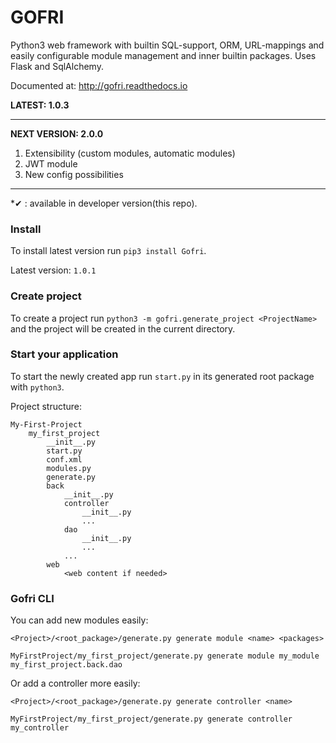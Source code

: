 # GOFRI

Python3 web framework with builtin SQL-support, ORM, URL-mappings and easily configurable module management and inner builtin packages.
Uses Flask and SqlAlchemy.

Documented at: http://gofri.readthedocs.io

**LATEST: 1.0.3**

---
**NEXT VERSION: 2.0.0**

1. Extensibility (custom modules, automatic modules)
1. JWT module
1. New config possibilities
---
*&#10004; : available in developer version(this repo).

### Install

To install latest version run ```pip3 install Gofri```.

Latest version: ```1.0.1```


### Create project

To create a project run ```python3 -m gofri.generate_project <ProjectName>``` and the project will be created in the current directory.

### Start your application

To start the newly created app run ```start.py``` in its generated root package with ```python3```.




Project structure:
```
My-First-Project
    my_first_project
        __init__.py
        start.py
        conf.xml
        modules.py
        generate.py
        back
            __init__.py
            controller
                __init__.py
                ...
            dao
                __init__.py
                ...
            ...
        web
            <web content if needed>
```

### Gofri CLI

You can add new modules easily:
```
<Project>/<root_package>/generate.py generate module <name> <packages>
```

```
MyFirstProject/my_first_project/generate.py generate module my_module my_first_project.back.dao
```

Or add a controller more easily:
```
<Project>/<root_package>/generate.py generate controller <name>
```

```
MyFirstProject/my_first_project/generate.py generate controller my_controller
```